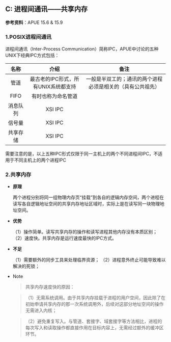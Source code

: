 ## C: 进程间通讯——共享内存

**参考资料**：APUE 15.6 & 15.9

### 1.POSIX进程间通讯

进程间通讯（Inter-Process Communication）简称IPC，APUE中讨论的五种UNIX下经典IPC方式包括：

| 名称 | 介绍| 备注 |
| :-:| :-: | :-: |
| 管道 | 最古老的IPC形式，所有UNIX系统都支持 | 一般是半双工的；通讯的两个进程必须是相关的（具有公共祖先） |
| FIFO | 有时也称为命名管道 | |
| 消息队列 | XSI IPC | |
| 信号量 | XSI IPC | |
| 共享存储 | XSI IPC | |

需要注意的是，以上五种IPC形式仅限于同一主机上的两个不同进程间IPC，不适用于不同主机上的两个进程IPC

### 2.共享内存

* **原理**

  两个进程分别将同一组物理内存页“挂载”到各自的逻辑内存空间，两个进程在读写各自逻辑地址空间的共享内存地址区域时，实际上是在读写同一块物理地址空间。
  
* **优势**

  （1）操作简单。读写共享内存的操作和读写进程其他内存没有本质区别；
  （2）速度快。共享内存是运行速度最快的IPC方式。
  
* **不足**

  （1）需要额外的同步工具来处理临界资源；
  （2）进程意外终止可能导致难以解决的死锁；
  
* Note

  > 共享内存速度快的原因：

  > （1）无需系统调用。由于共享内存挂载于进程的用户空间，因此除了在初始申请共享内存的那一次系统调用外，后续对这部分地址空间的操作无需进入内核；
  
  > （2）避免重复写入。与管道、套接字、域套接字等方法相比，进程的每次写入和读取操作都直接作用在目标内容上，无需经过额外的缓冲区环节。





